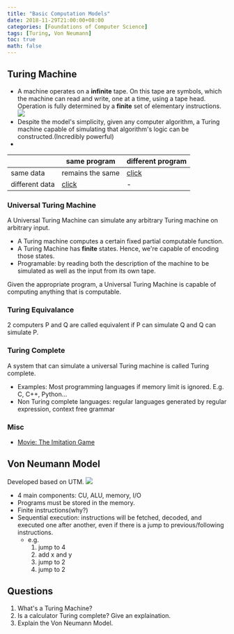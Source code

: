 ```yaml
---
title: "Basic Computation Models"
date: 2018-11-29T21:00:00+08:00
categories: [Foundations of Computer Science]
tags: [Turing, Von Neumann]
toc: true
math: false
---
```


## Turing Machine
- A machine operates on a **infinite** tape. On this tape are symbols, which the machine can read and write, one at a time, using a tape head. Operation is fully determined by a **finite** set of elementary instructions.![](https://web.mit.edu/manoli/turing/www/turing.gif)
- Despite the model's simplicity, given any computer algorithm, a Turing machine capable of simulating that algorithm's logic can be constructed.(Incredibly powerful)
-
|   | same program | different program |
| - | ------------ | ----------------- |
| same data | remains the same | [click](https://drive.google.com/file/d/1K3VAs5Hpg4xKEnAZ3kAgZg0IIYlhO9Qy/view?usp=sharing) |
|different data| [click](https://drive.google.com/file/d/1jyigOHhJb-49BV3us9ZPxHuG7Gnac0PF/view?usp=sharing) | - |

### Universal Turing Machine

A Universal Turing Machine can simulate any arbitrary Turing machine on arbitrary input.
- A Turing machine computes a certain fixed partial computable function.
- A Turing Machine has **finite** states. Hence, we're capable of encoding those states.
- Programable: by reading both the description of the machine to be simulated as well as the input from its own tape.

Given the appropriate program, a Universal Turing Machine is capable of computing anything that is computable.

### Turing Equivalance

2 computers P and Q are called equivalent if P can simulate Q and Q can simulate P.

### Turing Complete

A system that can simulate a universal Turing machine is called Turing complete.
- Examples: Most programming languages if memory limit is ignored. E.g. C, C++, Python...
- Non Turing complete languages: regular languages generated by regular expression, context free grammar

### Misc
- [Movie: The Imitation Game](https://www.imdb.com/title/tt2084970/)

## Von Neumann Model
Developed based on UTM.
![](https://i.imgur.com/73Tb6aQ.png)

- 4 main components: CU, ALU, memory, I/O
- Programs must be stored in the memory.
- Finite instructions(why?)
- Sequential execution: instructions will be fetched, decoded, and executed one after another, even if there is a jump to previous/following instructions.
    - e.g.
        1. jump to 4
        2. add x and y
        3. jump to 2
        4. jump to 2

## Questions
1. What's a Turing Machine?
2. Is a calculator Turing complete? Give an explaination.
3. Explain the Von Neumann Model.
